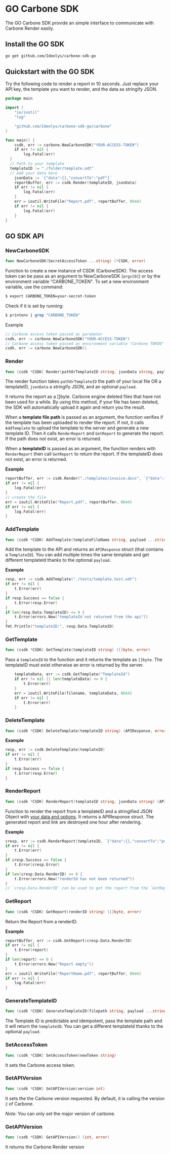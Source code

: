 # GO Carbone SDK

The GO Carbone SDK provide an simple interface to communicate with Carbone Render easily.

## Install the GO SDK

```sh
go get github.com/Ideolys/carbone-sdk-go
```

## Quickstart with the GO SDK

Try the following code to render a report in 10 seconds. Just replace your API key, the template you want to render, and the data as stringify JSON.

```go
package main

import (
	"io/ioutil"
	"log"

	"github.com/Ideolys/carbone-sdk-go/carbone"
)

func main() {
	csdk, err := carbone.NewCarboneSDK("YOUR-ACCESS-TOKEN")
	if err != nil {
		log.Fatal(err)
  }
  // Path to your template
  templateID := "./folder/template.odt"
  // Add your data here
	jsonData := `{"data":{},"convertTo":"pdf"}`
	reportBuffer, err := csdk.Render(templateID, jsonData)
	if err != nil {
		log.Fatal(err)
	}
	err = ioutil.WriteFile("Report.pdf", reportBuffer, 0644)
	if err != nil {
		log.Fatal(err)
	}
}

```

## GO SDK API

### NewCarboneSDK
```go
func NewCarboneSDK(SecretAccessToken ...string) (*CSDK, error)
```
Function to create a new instance of CSDK (CarboneSDK).
The access token can be pass as an argument to NewCarboneSDK (`args[0]`) or by the environment variable "CARBONE_TOKEN".
To set a new environment variable, use the command:
```bash
$ export CARBONE_TOKEN=your-secret-token
```
Check if it is set by running:
```bash
$ printenv | grep "CARBONE_TOKEN"
```
Example
```go
// Carbone access token passed as parameter
csdk, err := carbone.NewCarboneSDK("YOUR-ACCESS-TOKEN")
// Carbone access token passed as environment variable "Carbone TOKEN"
csdk, err := carbone.NewCarboneSDK()
```
### Render
```go
func (csdk *CSDK) Render(pathOrTemplateID string, jsonData string, payload ...string) ([]byte, error)
```
The render function takes `pathOrTemplateID` the path of your local file OR a templateID, `jsonData` a stringify JSON, and an optional `payload`.

It returns the report as a []byte. Carbone engine deleted files that have not been used for a while. By using this method, if your file has been deleted, the SDK will automatically upload it again and return you the result.

When a **template file path** is passed as an argument, the function verifies if the template has been uploaded to render the report. If not, it calls `AddTemplate` to upload the template to the server and generate a new template ID. Then it calls `RenderReport` and `GetReport` to generate the report. If the path does not exist, an error is returned.

When a **templateID** is passed as an argument, the function renders with `RenderReport` then call `GetReport` to return the report. If the templateID does not exist, an error is returned.

**Example**
```go
reportBuffer, err := csdk.Render("./templates/invoice.docx", `{"data":{"nane":"eric"},"convertTo":"pdf"}`, "OptionalPayload1234")
if err != nil {
	log.Fatal(err)
}
// create the file
err = ioutil.WriteFile("Report.pdf", reportBuffer, 0644)
if err != nil {
	log.Fatal(err)
}
```


### AddTemplate
```go
func (csdk *CSDK) AddTemplate(templateFileName string, payload ...string) (APIResponse, error)
```
Add the template to the API and returns an `APIResponse` struct (that contains a `TemplateID`).
You can add multiple times the same template and get different templateId thanks to the optional `payload`.

**Example**
```go
resp, err := csdk.AddTemplate("./tests/template.test.odt")
if err != nil {
	t.Error(err)
}
if resp.Success == false {
	t.Error(resp.Error)
}
if len(resp.Data.TemplateID) <= 0 {
	t.Error(errors.New("templateId not returned from the api"))
}
fmt.Println("templateID:", resp.Data.TemplateID)
```

### GetTemplate
```go
func (csdk *CSDK) GetTemplate(templateID string) ([]byte, error)
```

Pass a `templateID` to the function and it returns the template as `[]byte`. The templateID must exist otherwise an error is returned by the server.

```go
	templateData, err := csdk.GetTemplate("TemplateId")
	if err != nil || len(templateData) <= 0 {
		t.Error(err)
	}
	err = ioutil.WriteFile(filename, templateData, 0644)
	if err != nil {
		t.Error(err)
	}
```

### DeleteTemplate
```go
func (csdk *CSDK) DeleteTemplate(templateID string) (APIResponse, error)
```
**Example**
```go
resp, err := csdk.DeleteTemplate(templateID)
if err != nil {
	t.Error(err)
}
if resp.Success == false {
	t.Error(resp.Error)
}
```

### RenderReport
```go
func (csdk *CSDK) RenderReport(templateID string, jsonData string) (APIResponse, error)
```
Function to render the report from a templateID and a stringified JSON Object with [your data and options](https://carbone.io/api-reference.html#rendering-a-report). It returns a APIResponse struct. The generated report and link are destroyed one hour after rendering.


**Example**
```go
cresp, err := csdk.RenderReport(templateID, `{"data":{},"convertTo":"pdf"}`)
if err != nil {
	t.Error(err)
}
if cresp.Success == false {
	t.Error(cresp.Error)
}
if len(cresp.Data.RenderID) <= 0 {
	t.Error(errors.New("renderId has not been returned"))
}
// `cresp.Data.RenderID` can be used to get the report from the `GetReport` function
```

### GetReport
```go
func (csdk *CSDK) GetReport(renderID string) ([]byte, error)
```
Return the Report from a renderID.

**Example**
```go
reportBuffer, err := csdk.GetReport(cresp.Data.RenderID)
if err != nil {
	t.Error(report)
}
if len(report) <= 0 {
	t.Error(errors.New("Report empty"))
}
err = ioutil.WriteFile("ReportName.pdf", reportBuffer, 0644)
if err != nil {
	log.Fatal(err)
}

```
### GenerateTemplateID
```go
func (csdk *CSDK) GenerateTemplateID(filepath string, payload ...string) (string, error)
```
The Template ID is predictable and idempotent, pass the template path and it will return the `templateID`.
You can get a different templateId thanks to the optional `payload`.


### SetAccessToken
```go
func (csdk *CSDK) SetAccessToken(newToken string)
```
It sets the Carbone access token.

### SetAPIVersion
```go
func (csdk *CSDK) SetAPIVersion(version int)
```
It sets the the Carbone version requested. By default, it is calling the version `2` of Carbone.

*Note:* You can only set the major version of carbone.

### GetAPIVersion
```go
func (csdk *CSDK) GetAPIVersion() (int, error)
```
It returns the Carbone Render version